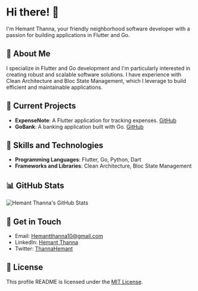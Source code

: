 # Hi there! 👋

I'm Hemant Thanna, your friendly neighborhood software developer with a passion for building applications in Flutter and Go.

## 🌱 About Me

I specialize in Flutter and Go development and I'm particularly interested in creating robust and scalable software solutions. I have experience with Clean Architecture and Bloc State Management, which I leverage to build efficient and maintainable applications.

## 🔭 Current Projects

- **ExpenseNote**: A Flutter application for tracking expenses. [GitHub](https://github.com/hemantthanna/expensenote)
- **GoBank**: A banking application built with Go. [GitHub](https://github.com/hemantthanna/go_bank)

## 🚀 Skills and Technologies

- **Programming Languages**: Flutter, Go, Python, Dart
- **Frameworks and Libraries**: Clean Architecture, Bloc State Management

## 📊 GitHub Stats

![Hemant Thanna's GitHub Stats](https://github-readme-stats.vercel.app/api?username=hemantthanna&show_icons=true&theme=radical)

## 💬 Get in Touch

- Email: [Hemantthanna10@gmail.com](mailto:Hemantthanna10@gmail.com)
- LinkedIn: [Hemant Thanna](https://www.linkedin.com/in/hemantthanna/)
- Twitter: [ThannaHemant](https://twitter.com/ThannaHemant)

## 📝 License

This profile README is licensed under the [MIT License](LICENSE).
